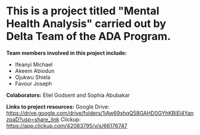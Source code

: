 # This is a project titled "Mental Health Analysis" carried out by Delta Team of the ADA Program.
**Team members involved in this project include:**
- Ifeanyi Michael
- Akeem Abiodun
- Ojukwu Shiela
- Favour Joseph

**Colaborators:**
Eliel Godsent and 
Sophia Abubakar

**Links to project resources:**
Google Drive: https://drive.google.com/drive/folders/1iAw69xhqQ58GAHD0GYhKBiEl4YanzpaD?usp=share_link
Clickup: https://app.clickup.com/42083795/v/s/66176747
